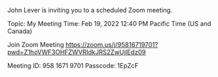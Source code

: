 John Lever is inviting you to a scheduled Zoom meeting.

Topic: My Meeting
Time: Feb 19, 2022 12:40 PM Pacific Time (US and Canada)

Join Zoom Meeting
https://zoom.us/j/95816719701?pwd=Z1hoVWF3OHFZWVRldkJRS2ZwUjlEdz09

Meeting ID: 958 1671 9701
Passcode: 1EpZcF





